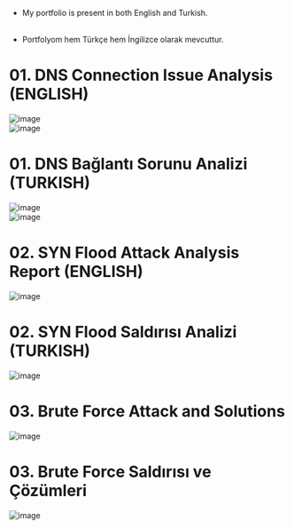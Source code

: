
 * My portfolio is present in both English and Turkish. <br> <br>

 * Portfolyom hem Türkçe hem İngilizce olarak mevcuttur.

# 01. DNS Connection Issue Analysis (ENGLISH)<br>
![image](https://github.com/user-attachments/assets/f18e0757-4b06-4f59-a3c5-23bccbcca42f)<br>
![image](https://github.com/user-attachments/assets/54b8c59a-c239-44d2-b392-ed1cc09aeede)<br>


# 01. DNS Bağlantı Sorunu Analizi (TURKISH)<br>
![image](https://github.com/user-attachments/assets/42794544-c8c9-4c48-aae8-0761feefc781)<br>
![image](https://github.com/user-attachments/assets/8ca9d8b2-fb26-4160-bcd4-f979a74e0d4b)<br>


# 02. SYN Flood Attack Analysis Report (ENGLISH)<br>
![image](https://github.com/user-attachments/assets/6d9d2e32-1556-434d-853f-77f797453178)<br>

# 02. SYN Flood Saldırısı Analizi (TURKISH)<br>
![image](https://github.com/user-attachments/assets/ede8262b-9725-41cd-8e28-4b6f9c2ee640)<br>

# 03. Brute Force Attack and Solutions<br>
![image](https://github.com/user-attachments/assets/9f803c29-5de1-416d-88b0-371f45d5cf37) <br>

# 03. Brute Force Saldırısı ve Çözümleri<br>
![image](https://github.com/user-attachments/assets/33cddf79-0da7-4ef2-a7c1-7e673ad5b61b)<br>
